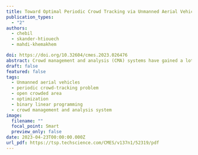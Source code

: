 ```yaml
---
title: Toward Optimal Periodic Crowd Tracking via Unmanned Aerial Vehicle
publication_types:
  - "2"
authors:
  - chebil
  - skander-htiouech
  - mahdi-khemakhem

doi: https://doi.org/10.32604/cmes.2023.026476
abstract: Crowd management and analysis (CMA) systems have gained a lot of interest in the vulgarization of unmanned aerial vehicles (UAVs) use. Crowd tracking using UAVs is among the most important services provided by a CMA. In this paper, we studied the periodic crowd-tracking (PCT) problem. It consists in using UAVs to follow-up crowds, during the life-cycle of an open crowded area (OCA). Two criteria were considered for this purpose. The first is related to the CMA initial investment, while the second is to guarantee the quality of service (QoS). The existing works focus on very specified assumptions that are highly committed to CMAs applications context. This study outlined a new binary linear programming (BLP) model to optimally solve the PCT motivated by a real-world application study taking into consideration the high level of abstraction. To closely approach different real-world contexts, we carefully defined and investigated a set of parameters related to the OCA characteristics, behaviors, and the CMA initial infrastructure investment (e.g., UAVs, charging stations (CSs)). In order to periodically update the UAVs/crowds and UAVs/CSs assignments, the proposed BLP was integrated into a linear algorithm called PCTs solver. Our main objective was to study the PCT problem from both theoretical and numerical viewpoints. To prove the PCTs solver effectiveness, we generated a diversified set of PCTs instances with different scenarios for simulation purposes. The empirical results analysis enabled us to validate the BLP model and the PCTs solver, and to point out a set of new challenges for future research directions.
draft: false
featured: false
tags:
  - Unmanned aerial vehicles
  - periodic crowd-tracking problem
  - open crowded area
  - optimization
  - binary linear programming
  - crowd management and analysis system
image:
  filename: ""
  focal_point: Smart
  preview_only: false
date: 2023-04-23T00:00:00.000Z
url_pdf: https://tsp.techscience.com/CMES/v137n1/52319/pdf
---
```


